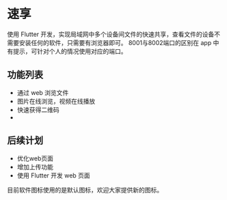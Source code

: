 # 速享

使用 Flutter 开发，实现局域网中多个设备间文件的快速共享，查看文件的设备不需要安装任何的软件，只需要有浏览器即可。
8001与8002端口的区别在 app 中有提示，可针对个人的情况使用对应的端口。

## 功能列表

- 通过 web 浏览文件
- 图片在线浏览，视频在线播放
- 快速获得二维码
- 
## 后续计划

- 优化web页面
- 增加上传功能
- 使用 Flutter 开发 web 页面

目前软件图标使用的是默认图标，欢迎大家提供新的图标。
